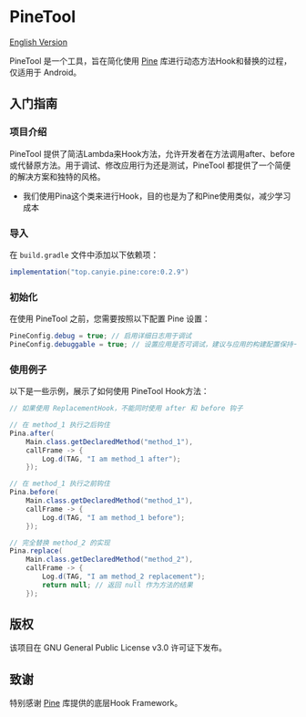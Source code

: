 
# PineTool

[English Version](README.md)

PineTool 是一个工具，旨在简化使用 [Pine](https://github.com/canyie/pine) 库进行动态方法Hook和替换的过程，仅适用于 Android。

## 入门指南

### 项目介绍

PineTool 提供了简洁Lambda来Hook方法，允许开发者在方法调用after、before或代替原方法。用于调试、修改应用行为还是测试，PineTool 都提供了一个简便的解决方案和独特的风格。
- 我们使用Pina这个类来进行Hook，目的也是为了和Pine使用类似，减少学习成本
### 导入

在 `build.gradle` 文件中添加以下依赖项：

```groovy
implementation("top.canyie.pine:core:0.2.9")
```

### 初始化

在使用 PineTool 之前，您需要按照以下配置 Pine 设置：

```java
PineConfig.debug = true; // 启用详细日志用于调试
PineConfig.debuggable = true; // 设置应用是否可调试，建议与应用的构建配置保持一致
```

### 使用例子
以下是一些示例，展示了如何使用 PineTool Hook方法：

```java
// 如果使用 ReplacementHook，不能同时使用 after 和 before 钩子

// 在 method_1 执行之后钩住
Pina.after(
    Main.class.getDeclaredMethod("method_1"),
    callFrame -> {
        Log.d(TAG, "I am method_1 after");
    });

// 在 method_1 执行之前钩住
Pina.before(
    Main.class.getDeclaredMethod("method_1"),
    callFrame -> {
        Log.d(TAG, "I am method_1 before");
    });

// 完全替换 method_2 的实现
Pina.replace(
    Main.class.getDeclaredMethod("method_2"),
    callFrame -> {
        Log.d(TAG, "I am method_2 replacement");
        return null; // 返回 null 作为方法的结果
    });
```

## 版权

该项目在 GNU General Public License v3.0 许可证下发布。

## 致谢

特别感谢 [Pine](https://github.com/canyie/pine) 库提供的底层Hook Framework。
